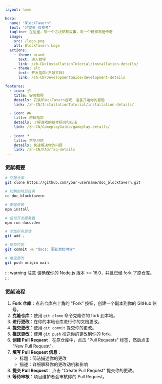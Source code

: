 ```yaml
---
layout: home

hero:
  name: "BlockTavern"
  text: "非完善 仅参考"
  tagline: 在这里，每一个方块都有故事，每一个玩家都是传奇
  image:
    src: /logo.png
    alt: BlockTavern Logo
  actions:
    - theme: brand
      text: 进入教程
      link: /zh-CN/InstallationTutorial/installation-details/
    - theme: alt  
      text: 开发指南(贡献文档)
      link: /zh-CN/DevelopmentGuide/development-details

features:
  - icon: 📦
    title: 安装教程
    details: 安装BlockTavern游戏，准备开始你的冒险
    link: /zh-CN/InstallationTutorial/installation-details/

  - icon: 🎮
    title: 游玩指南
    details: 了解游戏的基本规则和玩法
    link: /zh-CN/GameplayGuide/gameplay-details/
    
  - icon: ❓
    title: 常见问题
    details: 快速解决你的问题
    link: /zh-CN/FAQ/faq-details
---
```


### 贡献概要

```sh
# 克隆仓库
git clone https://github.com/your-username/doc_blocktavern.git

# 切换到项目目录
cd doc_blocktavern

# 安装依赖
npm install

# 启动开发服务器
npm run docs:dev

# 添加所有更改
git add .

# 提交内容
git commit -m "docs: 更新文档内容"

# 推送更改
git push origin main
```

::: warning 注意
请确保你的 Node.js 版本 >= 16.0，并且已经 fork 了原仓库。
:::

### 贡献流程

1. **Fork 仓库**：点击仓库右上角的 "Fork" 按钮，创建一个副本到你的 GitHub 账号。
2. **克隆仓库**：使用 `git clone` 命令克隆你的 fork 到本地。 
3. **进行更改**：在你的本地仓库进行你的文档更改。 
4. **提交更改**：使用 `git commit` 提交你的更改。
5. **推送更改**：使用 `git push` 推送你的更改到你的 fork。
6. **创建 Pull Request**：在原仓库中，点击 "Pull Requests" 标签，然后点击 "New Pull Request"。
7. **填写 Pull Request 信息**：
   - 标题：简洁描述你的更改
   - 描述：详细解释你的更改动机和影响
8. **提交 Pull Request**：点击 "Create Pull Request" 提交你的更改。
9. **等待审核**：项目维护者会审核你的 Pull Request。